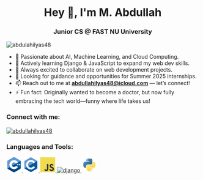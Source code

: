 <h1 align="center">Hey 👋, I'm M. Abdullah</h1>
<h3 align="center">Junior CS @ FAST NU University</h3>

<p align="left"> <img src="https://komarev.com/ghpvc/?username=abdulahilyas48&label=Profile%20views&color=0e75b6&style=flat" alt="abdulahilyas48" /> </p>

- 👀 Passionate about AI, Machine Learning, and Cloud Computing.
- 🌱 Actively learning Django & JavaScript to expand my web dev skills.
- 💼 Always excited to collaborate on web development projects.
- 🎯 Looking for guidance and opportunities for Summer 2025 internships.
- 📫 Reach out to me at **abdullahilyas48@icloud.com** — let’s connect!
- ⚡ Fun fact: Originally wanted to become a doctor, but now fully embracing the tech world—funny where life takes us!

<h3 align="left">Connect with me:</h3>
<p align="left">
<a href="https://www.linkedin.com/in/m-abdullah-bb7412298/" target="blank"><img align="center" src="https://raw.githubusercontent.com/rahuldkjain/github-profile-readme-generator/master/src/images/icons/Social/linked-in-alt.svg" alt="abdullahilyas48" height="30" width="40" /></a>
</p>

<h3 align="left">Languages and Tools:</h3>
<p align="left">
  <a href="https://www.w3schools.com/cpp/" target="_blank" rel="noreferrer"> <img src="https://raw.githubusercontent.com/devicons/devicon/master/icons/cplusplus/cplusplus-original.svg" alt="cplusplus" width="40" height="40"/> </a> 
  <a href="https://www.cprogramming.com/" target="_blank" rel="noreferrer"> <img src="https://raw.githubusercontent.com/devicons/devicon/master/icons/c/c-original.svg" alt="c" width="40" height="40"/> </a> 
  <a href="https://developer.mozilla.org/en-US/docs/Web/JavaScript" target="_blank" rel="noreferrer"> <img src="https://raw.githubusercontent.com/devicons/devicon/master/icons/javascript/javascript-original.svg" alt="javascript" width="40" height="40"/> </a> 
  <a href="https://www.djangoproject.com/" target="_blank" rel="noreferrer"> <img src="https://www.djangoproject.com/m/img/logos/django-logo-negative.svg" alt="django" width="40" height="40"/> </a> 
  <a href="https://www.python.org" target="_blank" rel="noreferrer"> <img src="https://raw.githubusercontent.com/devicons/devicon/master/icons/python/python-original.svg" alt="python" width="40" height="40"/> </a>
</p>
